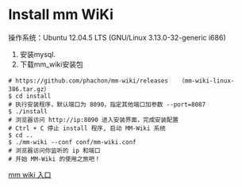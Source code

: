 <h1>Install mm WiKi</h1>
操作系统：Ubuntu 12.04.5 LTS (GNU/Linux 3.13.0-32-generic i686)

1. 安装mysql.  
2. 下载mm_wiki安装包  
```
# https://github.com/phachon/mm-wiki/releases   （mm-wiki-linux-386.tar.gz）  
$ cd install
# 执行安装程序，默认端口为 8090，指定其他端口加参数 --port=8087
$ ./install
# 浏览器访问 http://ip:8090 进入安装界面，完成安装配置
# Ctrl + C 停止 install 程序, 启动 MM-Wiki 系统
$ cd ..
$ ./mm-wiki --conf conf/mm-wiki.conf
# 浏览器访问你监听的 ip 和端口
# 开始 MM-Wiki 的使用之旅吧！
```

[mm wiki 入口](http://192.168.2.135:8080/)
